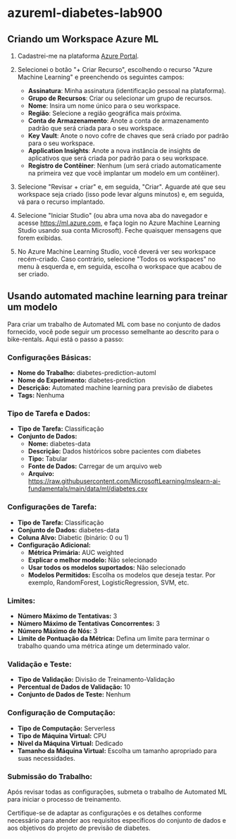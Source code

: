# azureml-diabetes-lab900

## Criando um Workspace Azure ML

1. Cadastrei-me na plataforma [Azure Portal](https://portal.azure.com).
2. Selecionei o botão "+ Criar Recurso", escolhendo o recurso "Azure Machine Learning" e preenchendo os seguintes campos:

   - **Assinatura**: Minha assinatura (identificação pessoal na plataforma).
   - **Grupo de Recursos**: Criar ou selecionar um grupo de recursos.
   - **Nome**: Insira um nome único para o seu workspace.
   - **Região**: Selecione a região geográfica mais próxima.
   - **Conta de Armazenamento**: Anote a conta de armazenamento padrão que será criada para o seu workspace.
   - **Key Vault**: Anote o novo cofre de chaves que será criado por padrão para o seu workspace.
   - **Application Insights**: Anote a nova instância de insights de aplicativos que será criada por padrão para o seu workspace.
   - **Registro de Contêiner**: Nenhum (um será criado automaticamente na primeira vez que você implantar um modelo em um contêiner).
   
3. Selecione "Revisar + criar" e, em seguida, "Criar". Aguarde até que seu workspace seja criado (isso pode levar alguns minutos) e, em seguida, vá para o recurso implantado.

4. Selecione "Iniciar Studio" (ou abra uma nova aba do navegador e acesse https://ml.azure.com, e faça login no Azure Machine Learning Studio usando sua conta Microsoft). Feche quaisquer mensagens que forem exibidas.

5. No Azure Machine Learning Studio, você deverá ver seu workspace recém-criado. Caso contrário, selecione "Todos os workspaces" no menu à esquerda e, em seguida, escolha o workspace que acabou de ser criado.

## Usando automated machine learning para treinar um modelo

Para criar um trabalho de Automated ML com base no conjunto de dados fornecido, você pode seguir um processo semelhante ao descrito para o bike-rentals. Aqui está o passo a passo:

### Configurações Básicas:

- **Nome do Trabalho:** diabetes-prediction-automl
- **Nome do Experimento:** diabetes-prediction
- **Descrição:** Automated machine learning para previsão de diabetes
- **Tags:** Nenhuma

### Tipo de Tarefa e Dados:

- **Tipo de Tarefa:** Classificação
- **Conjunto de Dados:**
  - **Nome:** diabetes-data
  - **Descrição:** Dados históricos sobre pacientes com diabetes
  - **Tipo:** Tabular
  - **Fonte de Dados:** Carregar de um arquivo web
  - **Arquivo:** https://raw.githubusercontent.com/MicrosoftLearning/mslearn-ai-fundamentals/main/data/ml/diabetes.csv

### Configurações de Tarefa:

- **Tipo de Tarefa:** Classificação
- **Conjunto de Dados:** diabetes-data
- **Coluna Alvo:** Diabetic (binário: 0 ou 1)
- **Configuração Adicional:**
  - **Métrica Primária:** AUC weighted
  - **Explicar o melhor modelo:** Não selecionado
  - **Usar todos os modelos suportados:** Não selecionado
  - **Modelos Permitidos:** Escolha os modelos que deseja testar. Por exemplo, RandomForest, LogisticRegression, SVM, etc.

### Limites:

- **Número Máximo de Tentativas:** 3
- **Número Máximo de Tentativas Concorrentes:** 3
- **Número Máximo de Nós:** 3
- **Limite de Pontuação da Métrica:** Defina um limite para terminar o trabalho quando uma métrica atinge um determinado valor.

### Validação e Teste:

- **Tipo de Validação:** Divisão de Treinamento-Validação
- **Percentual de Dados de Validação:** 10
- **Conjunto de Dados de Teste:** Nenhum

### Configuração de Computação:

- **Tipo de Computação:** Serverless
- **Tipo de Máquina Virtual:** CPU
- **Nível da Máquina Virtual:** Dedicado
- **Tamanho da Máquina Virtual:** Escolha um tamanho apropriado para suas necessidades.

### Submissão do Trabalho:

Após revisar todas as configurações, submeta o trabalho de Automated ML para iniciar o processo de treinamento.

Certifique-se de adaptar as configurações e os detalhes conforme necessário para atender aos requisitos específicos do conjunto de dados e aos objetivos do projeto de previsão de diabetes.
